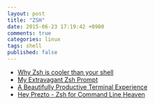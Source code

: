 ```yaml
---
layout: post
title: "ZSH"
date: 2015-06-23 17:19:42 +0900
comments: true
categories: linux
tags: shell
published: false
---
```


* [Why Zsh is cooler than your shell](http://www.slideshare.net/jaguardesignstudio/why-zsh-is-cooler-than-your-shell-16194692)
* [My Extravagant Zsh Prompt](http://stevelosh.com/blog/2010/02/my-extravagant-zsh-prompt/)
* [A Beautifully Productive Terminal Experience](http://mikebuss.com/2014/02/02/a-beautiful-productive-terminal-experience/)
* [Hey Prezto - Zsh for Command Line Heaven](http://jr0cket.co.uk/2013/09/hey-prezto-zsh-for-command-line-heaven.html)
